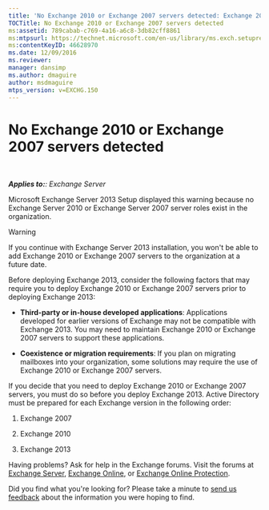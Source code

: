 ```yaml
---
title: 'No Exchange 2010 or Exchange 2007 servers detected: Exchange 2013 Help'
TOCTitle: No Exchange 2010 or Exchange 2007 servers detected
ms:assetid: 789cabab-c769-4a16-a6c8-3db82cff8861
ms:mtpsurl: https://technet.microsoft.com/en-us/library/ms.exch.setupreadiness.noe14serverwarning(v=EXCHG.150)
ms:contentKeyID: 46628970
ms.date: 12/09/2016
ms.reviewer: 
manager: dansimp
ms.author: dmaguire
author: msdmaguire
mtps_version: v=EXCHG.150
---
```


# No Exchange 2010 or Exchange 2007 servers detected

 

_**Applies to:**: Exchange Server_

Microsoft Exchange Server 2013 Setup displayed this warning because no Exchange Server 2010 or Exchange Server 2007 server roles exist in the organization.

> [!WARNING]
> If you continue with Exchange Server 2013 installation, you won't be able to add Exchange 2010 or Exchange 2007 servers to the organization at a future date.

Before deploying Exchange 2013, consider the following factors that may require you to deploy Exchange 2010 or Exchange 2007 servers prior to deploying Exchange 2013:

  - **Third-party or in-house developed applications**: Applications developed for earlier versions of Exchange may not be compatible with Exchange 2013. You may need to maintain Exchange 2010 or Exchange 2007 servers to support these applications.

  - **Coexistence or migration requirements**: If you plan on migrating mailboxes into your organization, some solutions may require the use of Exchange 2010 or Exchange 2007 servers.

If you decide that you need to deploy Exchange 2010 or Exchange 2007 servers, you must do so before you deploy Exchange 2013. Active Directory must be prepared for each Exchange version in the following order:

1. Exchange 2007

2. Exchange 2010

3. Exchange 2013

Having problems? Ask for help in the Exchange forums. Visit the forums at [Exchange Server](https://go.microsoft.com/fwlink/p/?linkid=60612), [Exchange Online](https://go.microsoft.com/fwlink/p/?linkid=267542), or [Exchange Online Protection](https://go.microsoft.com/fwlink/p/?linkid=285351).

Did you find what you're looking for? Please take a minute to [send us feedback](mailto:exsetuphelpfeedback@microsoft.com?subject=exchange%202013%20setup%20help%20feedback) about the information you were hoping to find.
